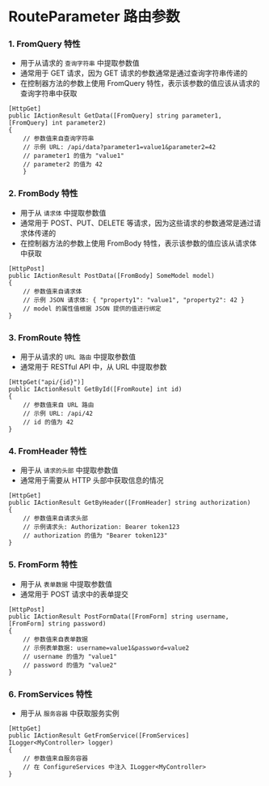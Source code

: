 # RouteParameter 路由参数

### 1. FromQuery 特性

+ 用于从请求的 `查询字符串` 中提取参数值
+ 通常用于 GET 请求，因为 GET 请求的参数通常是通过查询字符串传递的
+ 在控制器方法的参数上使用  FromQuery 特性，表示该参数的值应该从请求的查询字符串中获取

```
[HttpGet]
public IActionResult GetData([FromQuery] string parameter1, [FromQuery] int parameter2)
{
    // 参数值来自查询字符串
    // 示例 URL: /api/data?parameter1=value1&parameter2=42
    // parameter1 的值为 "value1"
    // parameter2 的值为 42
    }
```

### 2. FromBody 特性

+ 用于从 `请求体` 中提取参数值
+ 通常用于 POST、PUT、DELETE 等请求，因为这些请求的参数通常是通过请求体传递的
+ 在控制器方法的参数上使用 FromBody 特性，表示该参数的值应该从请求体中获取

```
[HttpPost]
public IActionResult PostData([FromBody] SomeModel model)
{
    // 参数值来自请求体
    // 示例 JSON 请求体: { "property1": "value1", "property2": 42 }
    // model 的属性值根据 JSON 提供的值进行绑定
}
```

### 3. FromRoute 特性

+ 用于从请求的 `URL 路由` 中提取参数值
+ 通常用于 RESTful API 中，从 URL 中提取参数

```
[HttpGet("api/{id}")]
public IActionResult GetById([FromRoute] int id)
{
    // 参数值来自 URL 路由
    // 示例 URL: /api/42
    // id 的值为 42
}
```

### 4. FromHeader 特性

+ 用于从 `请求的头部` 中提取参数值
+ 通常用于需要从 HTTP 头部中获取信息的情况

```
[HttpGet]
public IActionResult GetByHeader([FromHeader] string authorization)
{
    // 参数值来自请求头部
    // 示例请求头: Authorization: Bearer token123
    // authorization 的值为 "Bearer token123"
}
```

### 5. FromForm 特性

+ 用于从 `表单数据` 中提取参数值
+ 通常用于 POST 请求中的表单提交

```
[HttpPost]
public IActionResult PostFormData([FromForm] string username, [FromForm] string password)
{
    // 参数值来自表单数据
    // 示例表单数据: username=value1&password=value2
    // username 的值为 "value1"
    // password 的值为 "value2"
}
```

### 6. FromServices 特性

+ 用于从 `服务容器` 中获取服务实例

```
[HttpGet]
public IActionResult GetFromService([FromServices] ILogger<MyController> logger)
{
    // 参数值来自服务容器
    // 在 ConfigureServices 中注入 ILogger<MyController>
}
```
